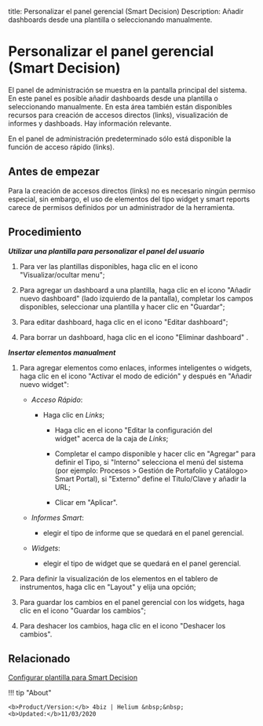 title: Personalizar el panel gerencial (Smart Decision)
Description: Añadir dashboards desde una plantilla o seleccionando manualmente.
# Personalizar el panel gerencial (Smart Decision)


El panel de administración se muestra en la pantalla principal del sistema. En
este panel es posible añadir dashboards desde una plantilla o seleccionando
manualmente. En esta área también están disponibles recursos para creación de
accesos directos (links), visualización de informes y dashboads. Hay información
relevante.

En el panel de administración predeterminado sólo está disponible la función de
acceso rápido (links).

Antes de empezar
--------------------

Para la creación de accesos directos (links) no es necesario ningún permiso
especial, sin embargo, el uso de elementos del tipo widget y smart reports
carece de permisos definidos por un administrador de la herramienta.

Procedimiento
-----------------

***Utilizar una plantilla para personalizar el panel del usuario***

1.  Para ver las plantillas disponibles, haga clic en el icono "Visualizar/ocultar menu";

2.  Para agregar un dashboard a una plantilla, haga clic en el icono "Añadir nuevo dashboard" (lado
    izquierdo de la pantalla), completar los campos disponibles, seleccionar una
    plantilla y hacer clic en "Guardar";

3.  Para editar dashboard, haga clic en el icono "Editar dashboard";

4.  Para borrar un dashboard, haga clic en el icono "Eliminar dashboard" .

***Insertar elementos manualment***

1.  Para agregar elementos como enlaces, informes inteligentes o widgets, haga
    clic en el icono "Activar el modo de edición" y después en "Añadir nuevo
    widget":

       +  *Acceso Rápido*:

           +   Haga clic en *Links*;

               +   Haga clic en el icono "Editar la configuración del widget" acerca de la caja de *Links*;

               +   Completar el campo disponible y hacer clic en "Agregar" para definir
                     el Tipo, si "Interno" selecciona el menú del sistema (por ejemplo:
                     Procesos \> Gestión de Portafolio y Catálogo\> Smart Portal), si
                     "Externo" define el Título/Clave y añadir la URL;

               +   Clicar em "Aplicar".

      +   *Informes Smart*:

           +   elegir el tipo de informe que se quedará en el panel gerencial.

      +   *Widgets*:

           +   elegir el tipo de widget que se quedará en el panel gerencial.

2.  Para definir la visualización de los elementos en el tablero de instrumentos, haga clic en "Layout" y elija una opción;

3.  Para guardar los cambios en el panel gerencial con los widgets, haga clic en el icono "Guardar los cambios";

4.  Para deshacer los cambios, haga clic en el icono "Deshacer los cambios".



Relacionado
-------

[Configurar plantilla para Smart Decision](/es-es/4biz-helium/additional-features/reports/create/dashboard/use/create-template.html)


!!! tip "About"

    <b>Product/Version:</b> 4biz | Helium &nbsp;&nbsp;
    <b>Updated:</b>11/03/2020
